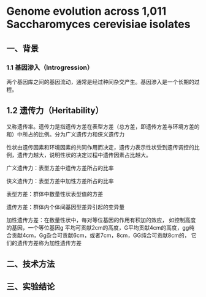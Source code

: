 # Genome evolution across 1,011 Saccharomyces cerevisiae isolates

## 一、背景
### 1.1 基因渗入（Introgression）
两个基因库之间的基因流动，通常是经过种间杂交产生。基因渗入是一个长期的过程。

## 1.2 遗传力（Heritability）
又称遗传率。遗传力是指遗传方差在表型方差（总方差，即遗传方差与环境方差的和）中所占的比例。分为广义遗传力和侠义遗传力

性状由遗传因素和环境因素的共同作用而决定，遗传力表示性状受到遗传调控的比例，遗传力越大，说明性状的决定过程中遗传因素占比越大。

广义遗传力：表型方差中遗传方差所占的比率

侠义遗传力：表型方差中加性方差所占的比率

表型方差：群体中数量性状表型值的方差

遗传方差：群体内个体间基因型差异引起的变异量

加性遗传方差：在数量性状中，每对等位基因的作用有积加的效应，
如控制高度的基因，一个等位基因g 平均可贡献2cm的高度，G平均贡献4cm的高度，gg纯合贡献4cm，Gg杂合可贡献6cm，或者7cm，8cm，GG纯合可贡献8cm的，
它们的遗传方差称为加性遗传方差

## 二、技术方法




## 三、实验结论





